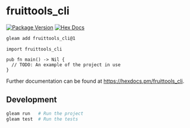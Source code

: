 # fruittools_cli

[![Package Version](https://img.shields.io/hexpm/v/fruittools_cli)](https://hex.pm/packages/fruittools_cli)
[![Hex Docs](https://img.shields.io/badge/hex-docs-ffaff3)](https://hexdocs.pm/fruittools_cli/)

```sh
gleam add fruittools_cli@1
```
```gleam
import fruittools_cli

pub fn main() -> Nil {
  // TODO: An example of the project in use
}
```

Further documentation can be found at <https://hexdocs.pm/fruittools_cli>.

## Development

```sh
gleam run   # Run the project
gleam test  # Run the tests
```
